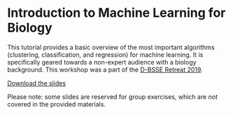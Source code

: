 # Introduction to Machine Learning for Biology

This tutorial provides a basic overview of the most important algorithms
(clustering, classification, and regression) for machine learning. It is
specifically geared towards a non-expert audience with a biology
background. This workshop was a part of the [D-BSSE Retreat
2019](https://bsse.ethz.ch/news-and-events/events/retreat-2019.html).

[Download the slides](Slides.pdf)

Please note: some slides are reserved for group exercises, which are
_not_ covered in the provided materials.
